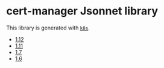 # cert-manager Jsonnet library

This library is generated with [`k8s`](https://github.com/jsonnet-libs/k8s).

- [1.12](1.12/README.md)
- [1.11](1.11/README.md)
- [1.7](1.7/README.md)
- [1.6](1.6/README.md)
